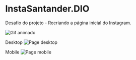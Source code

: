 # InstaSantander.DIO
Desafio do projeto - Recriando a página inicial do Instagram.

 <img src="/Desafio - Recriando a página inicial do instagram/assets/img/animate.gif" alt="Gif animado">
            <p>
            Desktop
            <img src="/Desafio - Recriando a página inicial do instagram/assets/img/main1.png" alt="Page desktop">
            </p>
            <p>Mobile
                <img src="/Desafio - Recriando a página inicial do instagram/assets/img/mobile.png" alt="Page mobile">
            </p>

